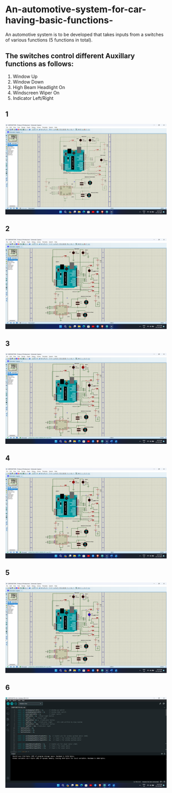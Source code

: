 # An-automotive-system-for-car-having-basic-functions-
An automotive system is to be developed that takes inputs from a switches of various functions (5 functions in total). 
## The switches control different Auxillary functions as follows: 
1. Window Up
2. Window Down
3. High Beam Headlight On
4. Windscreen Wiper On
5. Indicator Left/Right
## 1
<img src= "https://github.com/AjayGautam1199/An-automotive-system-for-car-having-basic-functions-/blob/main/Screenshot%20(48).png">

## 2
<img src= "https://github.com/AjayGautam1199/An-automotive-system-for-car-having-basic-functions-/blob/main/Screenshot%20(50).png">

## 3
<img src= "https://github.com/AjayGautam1199/An-automotive-system-for-car-having-basic-functions-/blob/main/Screenshot%20(51).png">

## 4
<img src= "https://github.com/AjayGautam1199/An-automotive-system-for-car-having-basic-functions-/blob/main/Screenshot%20(52).png">

## 5
<img src ="https://github.com/AjayGautam1199/An-automotive-system-for-car-having-basic-functions-/blob/main/Screenshot%20(53).png">

## 6 
<img src ="https://github.com/AjayGautam1199/An-automotive-system-for-car-having-basic-functions-/blob/main/Screenshot%20(54).png">
